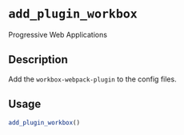 # `add_plugin_workbox`

Progressive Web Applications


## Description

Add the `workbox-webpack-plugin` to the config files.


## Usage

```r
add_plugin_workbox()
```


